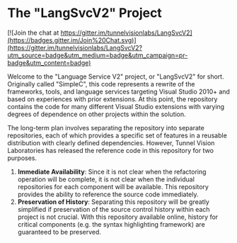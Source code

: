 # The "LangSvcV2" Project

[![Join the chat at https://gitter.im/tunnelvisionlabs/LangSvcV2](https://badges.gitter.im/Join%20Chat.svg)](https://gitter.im/tunnelvisionlabs/LangSvcV2?utm_source=badge&utm_medium=badge&utm_campaign=pr-badge&utm_content=badge)

Welcome to the "Language Service V2" project, or "LangSvcV2" for short. Originally called "SimpleC", this
code represents a rewrite of the frameworks, tools, and language services targeting Visual Studio 2010+
and based on experiences with prior extensions. At this point, the repository contains the code for many
different Visual Studio extensions with varying degrees of dependence on other projects within the
solution.

The long-term plan involves separating the repository into separate repositories, each of which provides
a specific set of features in a reusable distribution with clearly defined dependencies. However, Tunnel
Vision Laboratories has released the reference code in this repository for two purposes.

1. **Immediate Availability**: Since it is not clear when the refactoring operation will be complete, it
   is not clear when the individual repositories for each component will be available. This repository
   provides the ability to reference the source code immediately.
2. **Preservation of History**: Separating this repository will be greatly simplified if preservation of
   the source control history within each project is not crucial. With this repository available online,
   history for critical components (e.g. the syntax highlighting framework) are guaranteed to be
   preserved.
